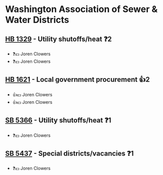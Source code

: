# Washington Association of Sewer & Water Districts

## [HB 1329](/bill/2023-24/hb/1329/) - Utility shutoffs/heat   ❓2
* ❓💵 Joren Clowers
* ❓💵 Joren Clowers

## [HB 1621](/bill/2023-24/hb/1621/) - Local government procurement 👍2  
* 👍💵 Joren Clowers
* 👍💵 Joren Clowers

## [SB 5366](/bill/2023-24/sb/5366/) - Utility shutoffs/heat   ❓1
* ❓💵 Joren Clowers

## [SB 5437](/bill/2023-24/sb/5437/) - Special districts/vacancies   ❓1
* ❓💵 Joren Clowers